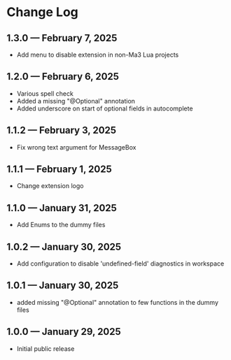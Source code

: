 # Change Log

## 1.3.0 — February 7, 2025
- Add menu to disable extension in non-Ma3 Lua projects

## 1.2.0 — February 6, 2025
- Various spell check
- Added a missing "@Optional" annotation
- Added underscore on start of optional fields in autocomplete

## 1.1.2 — February 3, 2025
- Fix wrong text argument for MessageBox

## 1.1.1 — February 1, 2025
- Change extension logo

## 1.1.0 — January 31, 2025
- Add Enums to the dummy files

## 1.0.2 — January 30, 2025
- Add configuration to disable 'undefined-field' diagnostics in workspace

## 1.0.1 — January 30, 2025
- added missing "@Optional" annotation to few functions in the dummy files

## 1.0.0 — January 29, 2025
- Initial public release